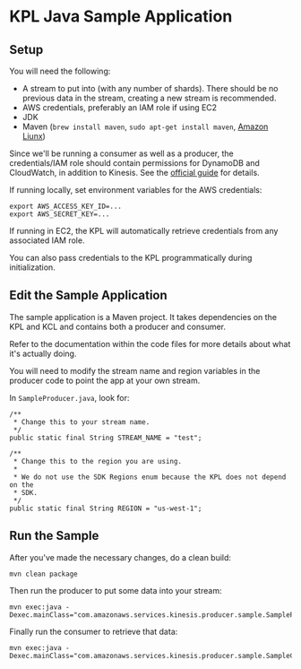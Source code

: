 # KPL Java Sample Application

## Setup

You will need the following:

+ A stream to put into (with any number of shards). There should be no previous data in the stream, creating a new stream is recommended.
+ AWS credentials, preferably an IAM role if using EC2
+ JDK
+ Maven (```brew install maven```, ```sudo apt-get install maven```, [Amazon Liunx](https://gist.github.com/sebsto/19b99f1fa1f32cae5d00))

Since we'll be running a consumer as well as a producer, the credentials/IAM role should contain permissions for DynamoDB and CloudWatch, in addition to Kinesis. See the [official guide](http://docs.aws.amazon.com/kinesis/latest/dev/learning-kinesis-module-one-iam.html) for details.

If running locally, set environment variables for the AWS credentials:

```
export AWS_ACCESS_KEY_ID=...
export AWS_SECRET_KEY=...
```

If running in EC2, the KPL will automatically retrieve credentials from any associated IAM role.

You can also pass credentials to the KPL programmatically during initialization.

## Edit the Sample Application

The sample application is a Maven project. It takes dependencies on the KPL and KCL and contains both a producer and consumer.

Refer to the documentation within the code files for more details about what it's actually doing.

You will need to modify the stream name and region variables in the producer code to point the app at your own stream.

In ```SampleProducer.java```, look for:

```
/**
 * Change this to your stream name.
 */
public static final String STREAM_NAME = "test";

/**
 * Change this to the region you are using.
 * 
 * We do not use the SDK Regions enum because the KPL does not depend on the
 * SDK.
 */
public static final String REGION = "us-west-1";
```

## Run the Sample

After you've made the necessary changes, do a clean build:

```
mvn clean package
```

Then run the producer to put some data into your stream:

```
mvn exec:java -Dexec.mainClass="com.amazonaws.services.kinesis.producer.sample.SampleProducer"
```

Finally run the consumer to retrieve that data:

```
mvn exec:java -Dexec.mainClass="com.amazonaws.services.kinesis.producer.sample.SampleConsumer"
```
